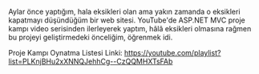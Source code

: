 Aylar önce yaptığım, hala eksikleri olan ama yakın zamanda o eksikleri kapatmayı düşündüğüm bir web sitesi.
YouTube'de ASP.NET MVC proje kampı video serisinden ilerleyerek yaptım, hâlâ eksikleri olmasına rağmen bu projeyi geliştirmedeki önceliğim, öğrenmek idi.



Proje Kampı Oynatma Listesi Linki: https://youtube.com/playlist?list=PLKnjBHu2xXNNQJehhCg--CzQQMHXTsFAb
